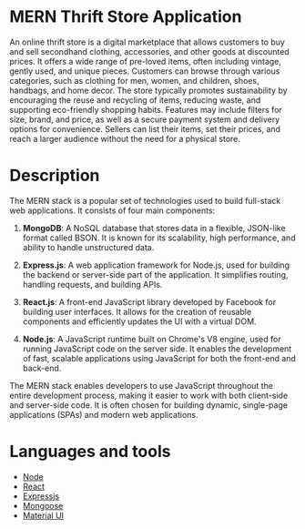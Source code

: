# MERN Thrift Store Application

An online thrift store is a digital marketplace that allows customers to buy and sell secondhand clothing, accessories, and other goods at discounted prices. It offers a wide range of pre-loved items, often including vintage, gently used, and unique pieces. Customers can browse through various categories, such as clothing for men, women, and children, shoes, handbags, and home decor. The store typically promotes sustainability by encouraging the reuse and recycling of items, reducing waste, and supporting eco-friendly shopping habits. Features may include filters for size, brand, and price, as well as a secure payment system and delivery options for convenience. Sellers can list their items, set their prices, and reach a larger audience without the need for a physical store.

# Description

The MERN stack is a popular set of technologies used to build full-stack web applications. It consists of four main components:

1. **MongoDB**: A NoSQL database that stores data in a flexible, JSON-like format called BSON. It is known for its scalability, high performance, and ability to handle unstructured data.

2. **Express.js**: A web application framework for Node.js, used for building the backend or server-side part of the application. It simplifies routing, handling requests, and building APIs.

3. **React.js**: A front-end JavaScript library developed by Facebook for building user interfaces. It allows for the creation of reusable components and efficiently updates the UI with a virtual DOM.

4. **Node.js**: A JavaScript runtime built on Chrome's V8 engine, used for running JavaScript code on the server side. It enables the development of fast, scalable applications using JavaScript for both the front-end and back-end.

The MERN stack enables developers to use JavaScript throughout the entire development process, making it easier to work with both client-side and server-side code. It is often chosen for building dynamic, single-page applications (SPAs) and modern web applications.

# Languages and tools

- [Node](https://nodejs.org)
- [React](https://reactjs.org/)
- [Expressjs](https://expressjs.com)
- [Mongoose](https://mongoosejs.com)
- [Material UI](https://mui.com/)
